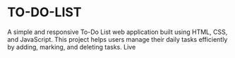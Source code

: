 # TO-DO-LIST
A simple and responsive To-Do List web application built using HTML, CSS, and JavaScript. This project helps users manage their daily tasks efficiently by adding, marking, and deleting tasks.
Live
